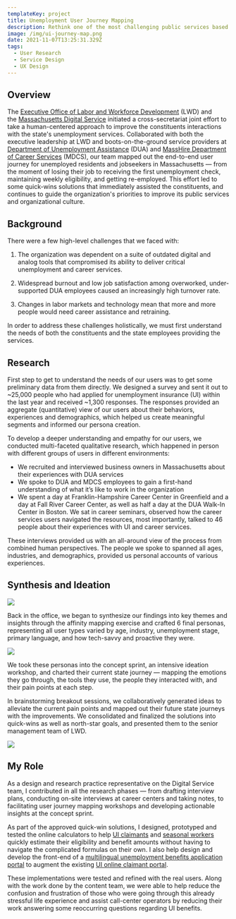 ```yaml
---
templateKey: project
title: Unemployment User Journey Mapping
description: Rethink one of the most challenging public services based on end user needs
image: /img/ui-journey-map.png
date: 2021-11-07T13:25:31.329Z
tags:
  - User Research
  - Service Design
  - UX Design
---
```

## Overview

The [Executive Office of Labor and Workforce Development](https://www.mass.gov/orgs/executive-office-of-labor-and-workforce-development) (LWD) and the [Massachusetts Digital Service](https://www.mass.gov/orgs/digital-services) initiated a cross-secretariat joint effort to take a human-centered approach to improve the constituents interactions with the state's unemployment services. Collaborated with both the executive leadership at LWD and boots-on-the-ground service providers at [Department of Unemployment Assistance](https://www.mass.gov/orgs/department-of-unemployment-assistance) (DUA) and [MassHire Department of Career Services](https://www.mass.gov/orgs/masshire-department-of-career-services) (MDCS), our team mapped out the end-to-end user journey for unemployed residents and jobseekers in Massachusetts — from the moment of losing their job to receiving the first unemployment check, maintaining weekly eligibility, and getting re-employed. This effort led to some quick-wins solutions that immediately assisted the constituents, and continues to guide the organization's priorities to improve its public services and organizational culture. 

## Background

There were a few high-level challenges that we faced with: 

1. The organization was dependent on a suite of outdated digital and analog tools that compromised its ability to deliver critical unemployment and career services.

2. Widespread burnout and low job satisfaction among overworked, under-supported DUA employees caused an increasingly high turnover rate.

3. Changes in labor markets and technology mean that more and more people would need career assistance and retraining. 

In order to address these challenges holistically, we must first understand the needs of both the constituents and the state employees providing the services.

## Research

First step to get to understand the needs of our users was to get some preliminary data from them directly. We designed a survey and sent it out to \~25,000 people who had applied for unemployment insurance (UI) within the last year and received \~1,300 responses. The responses provided an aggregate (quantitative) view of our users about their behaviors, experiences and demographics, which helped us create meaningful segments and informed our persona creation. 

To develop a deeper understanding and empathy for our users, we conducted multi-faceted qualitative research, which happened in person with different groups of users in different environments:

- We recruited and interviewed business owners in Massachusetts about their experiences with DUA services
- We spoke to DUA and MDCS employees to gain a first-hand understanding of what it’s like to work in the organization
- We spent a day at Franklin-Hampshire Career Center in Greenfield and a day at Fall River Career Center, as well as half a day at the DUA Walk-In Center in Boston. We sat in career seminars, observed how the career services users navigated the resources, most importantly, talked to 46 people about their experiences with UI and career services.

These interviews provided us with an all-around view of the process from combined human perspectives. The people we spoke to spanned all ages, industries, and demographics, provided us personal accounts of various experiences. 

## Synthesis and Ideation
![](/img/ui-concept-sprint1.jpg)

Back in the office, we began to synthesize our findings into key themes and insights through the affinity mapping exercise and crafted 6 final personas, representing all user types varied by age, industry, unemployment stage, primary language, and how tech-savvy and proactive they were.

![](/img/ui-journey-map.png)

We took these personas into the concept sprint, an intensive ideation workshop, and charted their current state journey — mapping the emotions they go through, the tools they use, the people they interacted with, and their pain points at each step. 

In brainstorming breakout sessions, we collaboratively generated ideas to alleviate the current pain points and mapped out their future state journeys with the improvements. We consolidated and finalized the solutions into quick-wins as well as north-star goals, and presented them to the senior management team of LWD. 

![](/img/ui-concep-sprint2.jpg)

## My Role
As a design and research practice representative on the Digital Service team, I contributed in all the research phases — from drafting interview plans, conducting on-site interviews at career centers and taking notes, to facilitating user journey mapping workshops and developing actionable insights at the concept sprint. 

As part of the approved quick-win solutions, I designed, prototyped and tested the online calculators to help [UI claimants](https://www.mass.gov/info-details/how-your-unemployment-benefits-are-determined) and [seasonal workers](https://www.mass.gov/service-details/working-while-receiving-unemployment-benefits) quickly estimate their eligibility and benefit amounts without having to navigate the complicated formulas on their own. I also help design and develop the front-end of a [multilingual unemployment benefits application portal](https://unemployment.mass.gov) to augment the existing [UI online claimant portal](https://uionline.detma.org/Claimant/Core/Login.ASPX).

These implementations were tested and refined with the real users. Along with the work done by the content team, we were able to help reduce the confusion and frustration of those who were going through this already stressful life experience and assist call-center operators by reducing their work answering some reoccurring questions regarding UI benefits.